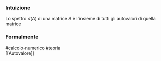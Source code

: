 ### Intuizione
Lo spettro $\sigma(A)$ di una matrice $A$ è l'insieme di tutti gli autovalori di quella matrice


### Formalmente


#calcolo-numerico #teoria  
[[Autovalore]]